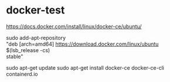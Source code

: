 # docker-test

https://docs.docker.com/install/linux/docker-ce/ubuntu/


sudo add-apt-repository \
   "deb [arch=amd64] https://download.docker.com/linux/ubuntu \
   $(lsb_release -cs) \
   stable"
 
sudo apt-get update
sudo apt-get install docker-ce docker-ce-cli containerd.io

